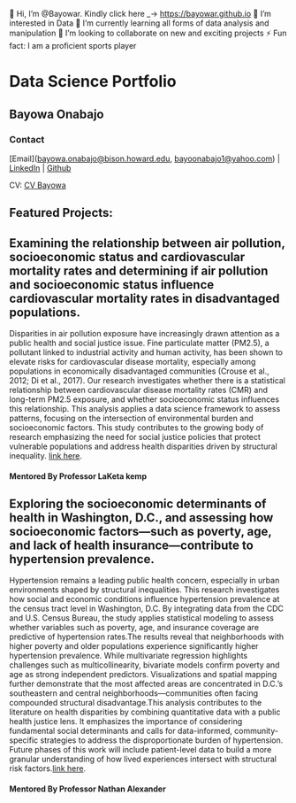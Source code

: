 👋 Hi, I’m @Bayowar.
Kindly click here _-> https://bayowar.github.io
👀 I’m interested in Data
🌱 I’m currently learning all forms of data analysis and manipulation
💞️ I’m looking to collaborate on new and exciting projects
⚡ Fun fact: I am a proficient sports player

# Data Science Portfolio
## Bayowa Onabajo
### Contact
[Email](bayowa.onabajo@bison.howard.edu, bayoonabajo1@yahoo.com) | [LinkedIn](https://www.linkedin.com/in/bayowa-onabajo-mbchb-3b7993170/) | [Github](https://Bayowar.github.io/)

CV: [CV Bayowa](2025_DigitalResume.html)

## Featured Projects:

## Examining the relationship between air pollution, socioeconomic status and cardiovascular mortality rates and determining if air pollution and socioeconomic status influence cardiovascular mortality rates in disadvantaged populations.

Disparities in air pollution exposure have increasingly drawn attention as a public health and social justice issue. Fine particulate matter (PM2.5), a pollutant linked to industrial activity and human activity, has been shown to elevate risks for cardiovascular disease mortality, especially among populations in economically disadvantaged communities (Crouse et al., 2012; Di et al., 2017). Our research investigates whether there is a statistical relationship between cardiovascular disease mortality rates (CMR) and long-term PM2.5 exposure, and whether socioeconomic status influences this relationship. This analysis applies a data science framework to assess patterns, focusing on the intersection of environmental burden and socioeconomic factors. This study contributes to the growing body of research emphasizing the need for social justice policies that protect vulnerable populations and address health disparities driven by structural inequality. [link here](https://github.com/Bayowar/CMRPM25Research.git).

#### Mentored By Professor LaKeta kemp


## Exploring the socioeconomic determinants of health in Washington, D.C., and assessing how socioeconomic factors—such as poverty, age, and lack of health insurance—contribute to hypertension prevalence.

Hypertension remains a leading public health concern, especially in urban environments shaped by structural inequalities. This research investigates how social and economic conditions influence hypertension prevalence at the census tract level in Washington, D.C. By integrating data from the CDC and U.S. Census Bureau, the study applies statistical modeling to assess whether variables such as poverty, age, and insurance coverage are predictive of hypertension rates.The results reveal that neighborhoods with higher poverty and older populations experience significantly higher hypertension prevalence. While multivariate regression highlights challenges such as multicollinearity, bivariate models confirm poverty and age as strong independent predictors. Visualizations and spatial mapping further demonstrate that the most affected areas are concentrated in D.C.’s southeastern and central neighborhoods—communities often facing compounded structural disadvantage.This analysis contributes to the literature on health disparities by combining quantitative data with a public health justice lens. It emphasizes the importance of considering fundamental social determinants and calls for data-informed, community-specific strategies to address the disproportionate burden of hypertension. Future phases of this work will include patient-level data to build a more granular understanding of how lived experiences intersect with structural risk factors.[link here](https://github.com/quant-shop/census/blob/5091a0aa2a8ae0f5fbd1899f31e0aa41e6400923/census/HypertensioninD.C.MultifactorialAnalysis.Rmd).

#### Mentored By Professor Nathan Alexander

